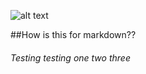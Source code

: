 ![alt text](https://app.buddy.works/danielkn/lazy1/pipelines/pipeline/318502/badge.svg?token=006b395dd8acf3c595b81beac5ea06b59a26b76f03206de6d52f9f130510a84e)

##How is this for markdown??

###### Testing testing one two three
